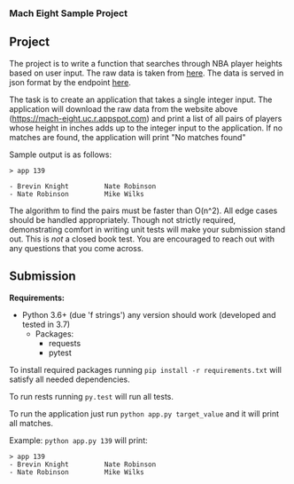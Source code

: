 
### Mach Eight Sample Project

## Project

The project is to write a function that searches through NBA player heights
based on user input. The raw data is taken from
[here](https://www.openintro.org/data/index.php?data=nba_heights).  The data is
served in json format by the endpoint
[here](https://mach-eight.uc.r.appspot.com/).

The task is to create an application that takes a single integer input. The
application will download the raw data from the website above
(https://mach-eight.uc.r.appspot.com) and print a list of all pairs of players
whose height in inches adds up to the integer input to the application. If no
matches are found, the application will print "No matches found"

Sample output is as follows:
```
> app 139

- Brevin Knight         Nate Robinson
- Nate Robinson         Mike Wilks
```

The algorithm to find the pairs must be faster than O(n^2). All edge cases
should be handled appropriately. Though not strictly required, demonstrating
comfort in writing unit tests will make your submission stand out. This is
_not_ a closed book test. You are encouraged to reach out with any questions
that you come across.

## Submission

**Requirements:** 

 - Python 3.6+ (due 'f strings') any version should work (developed and
   tested in 3.7)
    - Packages:
       - requests
       - pytest

To install required packages running `pip install -r requirements.txt` will satisfy all needed dependencies.

To run rests running `py.test` will run all tests.

To run the application just run `python app.py target_value` and it will print all matches.

Example: `python app.py 139` will print: 

    > app 139    
    - Brevin Knight         Nate Robinson  
    - Nate Robinson         Mike Wilks

